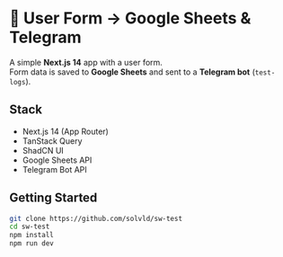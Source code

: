 # 📝 User Form → Google Sheets & Telegram

A simple **Next.js 14** app with a user form.  
Form data is saved to **Google Sheets** and sent to a **Telegram bot** (`test-logs`).

## Stack

- Next.js 14 (App Router)
- TanStack Query
- ShadCN UI
- Google Sheets API
- Telegram Bot API

## Getting Started

```bash
git clone https://github.com/solvld/sw-test
cd sw-test
npm install
npm run dev
